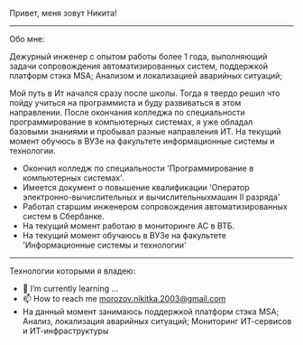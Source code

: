 Привет, меня зовут Никита!

---

Обо мне:

Дежурный инженер с опытом работы более 1 года, выполняющий задачи сопровождения автоматизированных систем,
поддержкой платформ стэка MSA; Анализом и локализацией аварийных ситуаций;

Мой путь в Ит начался сразу после школы. Тогда я твердо решил что пойду учиться на программиста и буду развиваться в этом направлении. После окончания колледжа по специальности программирование в компьютерных системах, я уже обладал базовыми знаниями и пробывал разные направления ИТ. На текущий момент обучюсь в ВУЗе на факультете информационные системы и технологии.

- Окончил колледж по специальности 'Программирование в компьютерных системах'.
- Имеется документ о повышение квалификации 'Оператор электронно-вычислительных и вычислительныхмашин II разряда'
- Работал старшим инженером сопровождения автоматизированных систем в Сбербанке.
- На текущий момент работаю в мониторинге АС в ВТБ.
- На текущий момент обучаюсь в ВУЗе на факультете 'Информационные системы и технологии'

---

Технологии которыми я владею:

- 🌱 I’m currently learning ...
- 📫 How to reach me morozov.nikitka.2003@gmail.com
- На данный момент занимаюсь поддержкой платформ стэка MSA;
  Анализ, локализация аварийных ситуаций;
  Мониторинг ИТ-сервисов и ИТ-инфраструктуры


<!---
F0XEG/F0XEG is a ✨ special ✨ repository because its `README.md` (this file) appears on your GitHub profile.
You can click the Preview link to take a look at your changes.
--->                    
